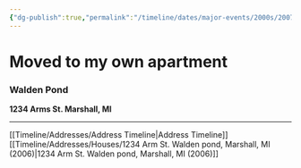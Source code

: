 ```yaml
---
{"dg-publish":true,"permalink":"/timeline/dates/major-events/2000s/2007-01-25-120000/","dgHomeLink":true,"dgPassFrontmatter":false}
---
```


# Moved to my own apartment

### **Walden Pond**
**1234 Arms St. Marshall, MI**

---

[[Timeline/Addresses/Address Timeline|Address Timeline]]
[[Timeline/Addresses/Houses/1234 Arm St. Walden pond, Marshall, MI (2006)|1234 Arm St. Walden pond, Marshall, MI (2006)]]

